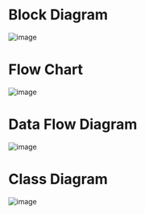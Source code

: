 # Block Diagram
![image](https://user-images.githubusercontent.com/101519714/168171508-9fea77cf-7b59-44aa-b599-836a16382cef.png)
# Flow Chart
![image](https://user-images.githubusercontent.com/101519714/168226528-0dcfcbec-9ef9-4bd9-aaac-e9df9dba1f7d.png)
# Data Flow Diagram
![image](https://user-images.githubusercontent.com/101519714/168229964-cfbc1919-6c60-48f9-b2c8-08541dc14543.png)
# Class Diagram 
![image](https://user-images.githubusercontent.com/101519714/168235684-2b319b28-f5c9-4c5d-87f0-e4c31df2f106.png)

